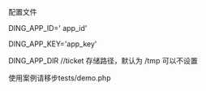 配置文件

DING_APP_ID=' app_id'

DING_APP_KEY='app_key'

DING_APP_DIR //ticket 存储路径，默认为 /tmp 可以不设置

使用案例请移步tests/demo.php
  


